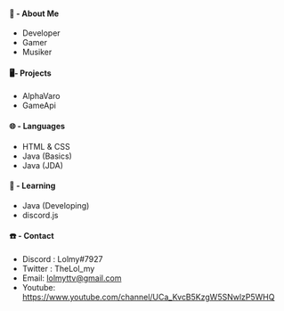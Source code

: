 #### 👀 - About Me
- Developer
- Gamer
- Musiker

#### 🖥️- Projects 
- AlphaVaro
- GameApi 

#### 🌐 - Languages 
- HTML & CSS
- Java (Basics)
- Java (JDA)

#### 🤯 - Learning
- Java (Developing)
- discord.js

#### ☎️ - Contact
- Discord : Lolmy#7927
- Twitter : TheLol_my 
- Email: lolmyttv@gmail.com
- Youtube: https://www.youtube.com/channel/UCa_KvcB5KzgW5SNwlzP5WHQ
